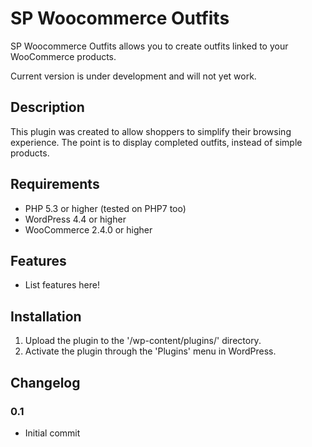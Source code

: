 # SP Woocommerce Outfits

SP Woocommerce Outfits allows you to create outfits linked to your WooCommerce products.

Current version is under development and will not yet work.

## Description
This plugin was created to allow shoppers to simplify their browsing experience.
The point is to display completed outfits, instead of simple products.

## Requirements
* PHP 5.3 or higher (tested on PHP7 too)
* WordPress 4.4 or higher
* WooCommerce 2.4.0 or higher

## Features
* List features here!

## Installation
1. Upload the plugin to the '/wp-content/plugins/' directory.
2. Activate the plugin through the 'Plugins' menu in WordPress.

## Changelog

### 0.1
* Initial commit
